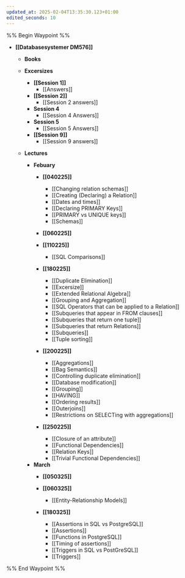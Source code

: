 ```yaml
---
updated_at: 2025-02-04T13:35:30.123+01:00
edited_seconds: 10
---
```

%% Begin Waypoint %%
- **[[Databasesystemer DM576]]**
	- **Books**

	- **Excersizes**
		- **[[Session 1]]**
			- [[Answers]]
		- **[[Session 2]]**
			- [[Session 2 answers]]
		- **Session 4**
			- [[Session 4 Answers]]
		- **Session 5**
			- [[Session 5 Answers]]
		- **[[Session 9]]**
			- [[Session 9 answers]]
	- **Lectures**
		- **Febuary**
			- **[[040225]]**
				- [[Changing relation schemas]]
				- [[Creating (Declaring) a Relation]]
				- [[Dates and times]]
				- [[Declaring PRIMARY Keys]]
				- [[PRIMARY vs UNIQUE keys]]
				- [[Schemas]]
			- **[[060225]]**

			- **[[110225]]**
				- [[SQL Comparisons]]
			- **[[180225]]**
				- [[Duplicate Elimination]]
				- [[Excersize]]
				- [[Extended Relational Algebra]]
				- [[Grouping and Aggregation]]
				- [[SQL Operators that can be applied to a Relation]]
				- [[Subqueries that appear in FROM clauses]]
				- [[Subqueries that return one tuple]]
				- [[Subqueries that return Relations]]
				- [[Subqueries]]
				- [[Tuple sorting]]
			- **[[200225]]**
				- [[Aggregations]]
				- [[Bag Semantics]]
				- [[Controlling duplicate elimination]]
				- [[Database modification]]
				- [[Grouping]]
				- [[HAVING]]
				- [[Ordering results]]
				- [[Outerjoins]]
				- [[Restrictions on SELECTing with aggregations]]
			- **[[250225]]**
				- [[Closure of an attribute]]
				- [[Functional Dependencies]]
				- [[Relation Keys]]
				- [[Trivial Functional Dependencies]]
		- **March**
			- **[[050325]]**

			- **[[060325]]**
				- [[Entity-Relationship Models]]
			- **[[180325]]**
				- [[Assertions in SQL vs PostgreSQL]]
				- [[Assertions]]
				- [[Functions in PostgreSQL]]
				- [[Timing of assertions]]
				- [[Triggers in SQL vs PostGreSQL]]
				- [[Triggers]]

%% End Waypoint %%
 